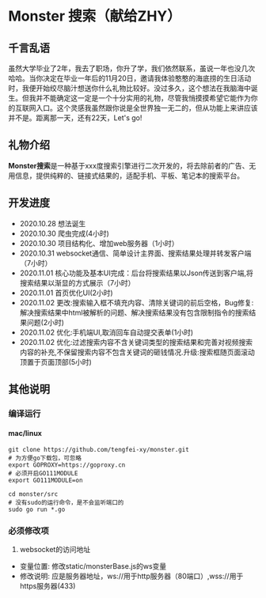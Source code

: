 # Monster 搜索（献给ZHY）

## 千言乱语

虽然大学毕业了2年，我去了职场，你升了学，我们依然联系，虽说一年也没几次哈哈。当你决定在毕业一年后的11月20日，邀请我体验憨憨的海底捞的生日活动时，我便开始绞尽脑汁想送你什么礼物比较好。没过多久，这个想法在我脑海中诞生。但我并不能确定这一定是一个十分实用的礼物，尽管我悄摸摸希望它能作为你的互联网入口。这个灵感我虽然跟你说是全世界独一无二的，但从功能上来讲应该并不是。距离那一天，还有22天，Let's go!

## 礼物介绍

**Monster搜索**是一种基于xxx度搜索引擎进行二次开发的，将去除前者的广告、无用信息，提供纯粹的、链接式结果的，适配手机、平板、笔记本的搜索平台。

## 开发进度
- 2020.10.28 想法诞生
- 2020.10.30 爬虫完成(4小时)
- 2020.10.30 项目结构化、增加web服务器（1小时）
- 2020.10.31 websocket通信、简单设计主界面、搜索结果处理并转发客户端（7小时）
- 2020.11.01 核心功能及基本UI完成：后台将搜索结果以Json传送到客户端,将搜索结果以渐显的方式展示（7小时）
- 2020.11.01 首页优化UI(2小时)
- 2020.11.02 更改:搜索输入框不填充内容、清除关键词的前后空格，Bug修复:解决搜索结果中html被解析的问题、解决搜索结果没有包含限制指令的搜索结果问题(2小时)
- 2020.11.02 优化:手机端UI,取消回车自动提交表单(1小时)
- 2020.11.02 优化:过滤搜索内容不含关键词类型的搜索结果和完善对视频搜索内容的补充,不保留搜索内容不包含关键词的砸钱情况.升级:搜索框随页面滚动顶置于页面顶部(5小时)

## 其他说明
### 编译运行
#### mac/linux
```
git clone https://github.com/tengfei-xy/monster.git
# 为方便go下载包，可忽略
export GOPROXY=https://goproxy.cn
# 必须开启GO111MODULE
export GO111MODULE=on

cd monster/src
# 没有sudo的运行命令，是不会监听端口的
sudo go run *.go
```

### 必须修改项
1. websocket的访问地址
- 变量位置: 修改static/monsterBase.js的ws变量
- 修改说明: 应是服务器地址，ws://用于http服务器（80端口）,wss://用于https服务器(433)